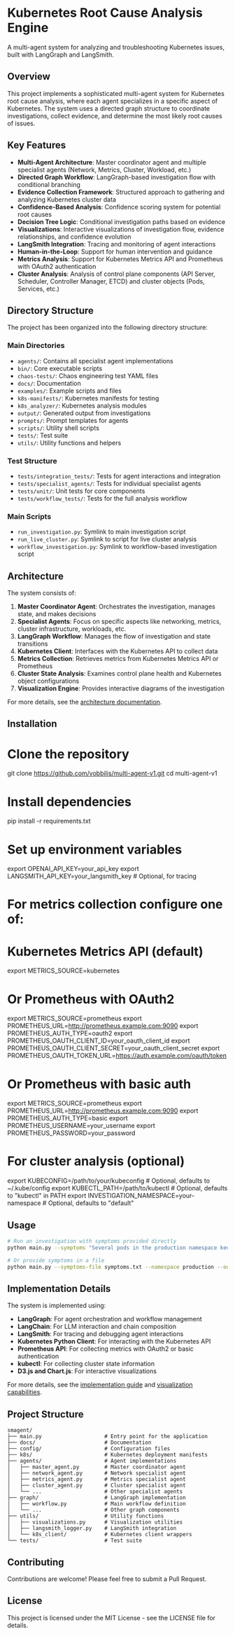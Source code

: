# Kubernetes Root Cause Analysis Engine

A multi-agent system for analyzing and troubleshooting Kubernetes issues, built with LangGraph and LangSmith.

## Overview

This project implements a sophisticated multi-agent system for Kubernetes root cause analysis, where each agent specializes in a specific aspect of Kubernetes. The system uses a directed graph structure to coordinate investigations, collect evidence, and determine the most likely root causes of issues.

## Key Features

- **Multi-Agent Architecture**: Master coordinator agent and multiple specialist agents (Network, Metrics, Cluster, Workload, etc.)
- **Directed Graph Workflow**: LangGraph-based investigation flow with conditional branching
- **Evidence Collection Framework**: Structured approach to gathering and analyzing Kubernetes cluster data
- **Confidence-Based Analysis**: Confidence scoring system for potential root causes
- **Decision Tree Logic**: Conditional investigation paths based on evidence
- **Visualizations**: Interactive visualizations of investigation flow, evidence relationships, and confidence evolution
- **LangSmith Integration**: Tracing and monitoring of agent interactions
- **Human-in-the-Loop**: Support for human intervention and guidance
- **Metrics Analysis**: Support for Kubernetes Metrics API and Prometheus with OAuth2 authentication
- **Cluster Analysis**: Analysis of control plane components (API Server, Scheduler, Controller Manager, ETCD) and cluster objects (Pods, Services, etc.)

## Directory Structure

The project has been organized into the following directory structure:

### Main Directories

- `agents/`: Contains all specialist agent implementations
- `bin/`: Core executable scripts
- `chaos-tests/`: Chaos engineering test YAML files
- `docs/`: Documentation
- `examples/`: Example scripts and files
- `k8s-manifests/`: Kubernetes manifests for testing
- `k8s_analyzer/`: Kubernetes analysis modules
- `output/`: Generated output from investigations
- `prompts/`: Prompt templates for agents
- `scripts/`: Utility shell scripts
- `tests/`: Test suite
- `utils/`: Utility functions and helpers

### Test Structure

- `tests/integration_tests/`: Tests for agent interactions and integration
- `tests/specialist_agents/`: Tests for individual specialist agents
- `tests/unit/`: Unit tests for core components
- `tests/workflow_tests/`: Tests for the full analysis workflow

### Main Scripts

- `run_investigation.py`: Symlink to main investigation script
- `run_live_cluster.py`: Symlink to script for live cluster analysis
- `workflow_investigation.py`: Symlink to workflow-based investigation script

## Architecture

The system consists of:

1. **Master Coordinator Agent**: Orchestrates the investigation, manages state, and makes decisions
2. **Specialist Agents**: Focus on specific aspects like networking, metrics, cluster infrastructure, workloads, etc.
3. **LangGraph Workflow**: Manages the flow of investigation and state transitions
4. **Kubernetes Client**: Interfaces with the Kubernetes API to collect data
5. **Metrics Collection**: Retrieves metrics from Kubernetes Metrics API or Prometheus
6. **Cluster State Analysis**: Examines control plane health and Kubernetes object configurations
7. **Visualization Engine**: Provides interactive diagrams of the investigation

For more details, see the [architecture documentation](docs/k8s_root_cause_analysis_architecture.md).

## Installation

# Clone the repository
git clone https://github.com/vobbilis/multi-agent-v1.git
cd multi-agent-v1

# Install dependencies
pip install -r requirements.txt

# Set up environment variables
export OPENAI_API_KEY=your_api_key
export LANGSMITH_API_KEY=your_langsmith_key  # Optional, for tracing

# For metrics collection configure one of:
# Kubernetes Metrics API (default)
export METRICS_SOURCE=kubernetes

# Or Prometheus with OAuth2
export METRICS_SOURCE=prometheus
export PROMETHEUS_URL=http://prometheus.example.com:9090
export PROMETHEUS_AUTH_TYPE=oauth2
export PROMETHEUS_OAUTH_CLIENT_ID=your_oauth_client_id
export PROMETHEUS_OAUTH_CLIENT_SECRET=your_oauth_client_secret
export PROMETHEUS_OAUTH_TOKEN_URL=https://auth.example.com/oauth/token

# Or Prometheus with basic auth
export METRICS_SOURCE=prometheus
export PROMETHEUS_URL=http://prometheus.example.com:9090
export PROMETHEUS_AUTH_TYPE=basic
export PROMETHEUS_USERNAME=your_username
export PROMETHEUS_PASSWORD=your_password

# For cluster analysis (optional)
export KUBECONFIG=/path/to/your/kubeconfig  # Optional, defaults to ~/.kube/config
export KUBECTL_PATH=/path/to/kubectl  # Optional, defaults to "kubectl" in PATH
export INVESTIGATION_NAMESPACE=your-namespace  # Optional, defaults to "default"

## Usage

```bash
# Run an investigation with symptoms provided directly
python main.py --symptoms "Several pods in the production namespace keep restarting with CrashLoopBackOff status. The application logs show connection timeouts when trying to reach the database service. This started approximately 30 minutes after a network policy update was applied. Control plane nodes are reporting disk pressure warnings." --namespace default --output report.md --visualize

# Or provide symptoms in a file
python main.py --symptoms-file symptoms.txt --namespace production --output report.md --visualize
```

## Implementation Details

The system is implemented using:

- **LangGraph**: For agent orchestration and workflow management
- **LangChain**: For LLM interaction and chain composition
- **LangSmith**: For tracing and debugging agent interactions
- **Kubernetes Python Client**: For interacting with the Kubernetes API
- **Prometheus API**: For collecting metrics with OAuth2 or basic authentication
- **kubectl**: For collecting cluster state information
- **D3.js and Chart.js**: For interactive visualizations

For more details, see the [implementation guide](docs/implementation_guide.md) and [visualization capabilities](docs/visualization_capabilities.md).

## Project Structure

```
smagent/
├── main.py                    # Entry point for the application
├── docs/                      # Documentation
├── config/                    # Configuration files
├── k8s/                       # Kubernetes deployment manifests
├── agents/                    # Agent implementations
│   ├── master_agent.py        # Master coordinator agent
│   ├── network_agent.py       # Network specialist agent
│   ├── metrics_agent.py       # Metrics specialist agent
│   ├── cluster_agent.py       # Cluster specialist agent
│   └── ...                    # Other specialist agents
├── graph/                     # LangGraph implementation
│   ├── workflow.py            # Main workflow definition
│   └── ...                    # Other graph components
├── utils/                     # Utility functions
│   ├── visualizations.py      # Visualization utilities
│   ├── langsmith_logger.py    # LangSmith integration
│   └── k8s_client/            # Kubernetes client wrappers
└── tests/                     # Test suite
```

## Contributing

Contributions are welcome! Please feel free to submit a Pull Request.

## License

This project is licensed under the MIT License - see the LICENSE file for details. 